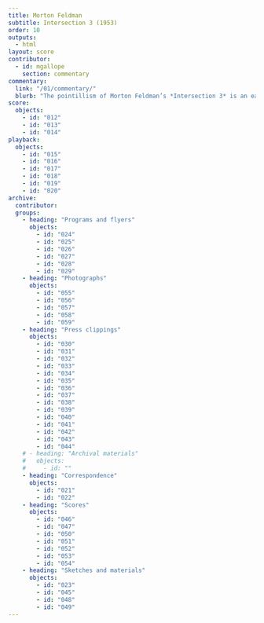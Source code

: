 ```yaml
---
title: Morton Feldman
subtitle: Intersection 3 (1953)
order: 10
outputs: 
  - html
layout: score
contributor:
  - id: mgallope
    section: commentary
commentary:
  link: "/01/commentary/"
  blurb: "The pointillism of Morton Feldman’s *Intersection 3* is an early example of experimental musical notation. One of many pieces in the 1950s that Feldman wrote on graph paper, the work features a metronomic tempo, while inviting its performer, pianist David Tudor, to decide what pitches to play, prescribing only the number of notes and the general pitch range. The sounds that resulted evoked associations of combat and even brutality among critics, an aesthetic that Feldman himself described as “violently boiling water in some monstrous kettle.”"
score:
  objects:
    - id: "012"
    - id: "013"
    - id: "014"
playback:
  objects:
    - id: "015"
    - id: "016"
    - id: "017"
    - id: "018"
    - id: "019"
    - id: "020"
archive: 
  contributor:
  groups:
    - heading: "Programs and flyers"
      objects:
        - id: "024"
        - id: "025"
        - id: "026"
        - id: "027"
        - id: "028"
        - id: "029"
    - heading: "Photographs"
      objects:
        - id: "055"
        - id: "056"
        - id: "057"
        - id: "058"
        - id: "059"
    - heading: "Press clippings"
      objects:
        - id: "030"
        - id: "031"
        - id: "032"
        - id: "033"
        - id: "034"
        - id: "035"
        - id: "036"
        - id: "037"
        - id: "038"
        - id: "039"
        - id: "040"
        - id: "041"
        - id: "042"
        - id: "043"
        - id: "044"
    # - heading: "Archival materials"
    #   objects:
    #     - id: ""
    - heading: "Correspondence"
      objects:
        - id: "021"
        - id: "022"
    - heading: "Scores"
      objects:
        - id: "046"
        - id: "047"
        - id: "050"
        - id: "051"
        - id: "052"
        - id: "053"
        - id: "054"
    - heading: "Sketches and materials"
      objects:
        - id: "023"
        - id: "045"
        - id: "048"
        - id: "049"
---
```

